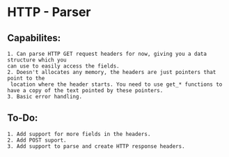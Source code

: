 # HTTP - Parser

## Capabilites:
    1. Can parse HTTP GET request headers for now, giving you a data structure which you 
    can use to easily access the fields. 
    2. Doesn't allocates any memory, the headers are just pointers that point to the
     location where the header starts. You need to use get_* functions to have a copy of the text pointed by these pointers.
    3. Basic error handling.

## To-Do:
    1. Add support for more fields in the headers.
    2. Add POST suport.
    3. Add support to parse and create HTTP response headers.
